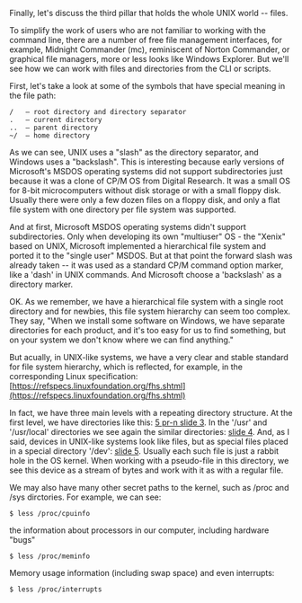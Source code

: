 Finally, let's discuss the third pillar that holds the whole UNIX world -- files.

To simplify the work of users who are not familiar to working with the command line, there are a number of free file management interfaces, for example, Midnight Commander (mc), reminiscent of Norton Commander, or graphical file managers, more or less looks like Windows Explorer. But we'll see how we can work with files and directories from the CLI or scripts.

First, let's take a look at some of the symbols that have special meaning in the file path:
```
/	– root directory and directory separator
.	– current directory
..	– parent directory
~/	– home directory
```

As we can see, UNIX uses a "slash" as the directory separator, and Windows uses a "backslash". This is interesting because early versions of Microsoft's MSDOS operating systems did not support subdirectories just because it was a clone of CP/M OS from Digital Research. It was a small OS for 8-bit microcomputers without disk storage or with a small floppy disk. Usually there were only a few dozen files on a floppy disk, and only a flat file system with one directory per file system was supported.

And at first, Microsoft MSDOS operating systems didn't support subdirectories. Only when developing its own "multiuser" OS - the "Xenix" based on UNIX, Microsoft implemented a hierarchical file system and ported it to the "single user" MSDOS. But at that point the forward slash was already taken -- it was used as a standard CP/M command option marker, like a 'dash' in UNIX commands. And Microsoft choose a 'backslash' as a directory marker.

OK. As we remember, we have a hierarchical file system with a single root directory and for newbies, this file system hierarchy can seem too complex. They say, "When we install some software on Windows, we have separate directories for each product, and it's too easy for us to find something, but on your system we don't know where we can find anything."

But acually, in UNIX-like systems, we have a very clear and stable standard for file system hierarchy, which is reflected, for example, in the corresponding Linux specification:
[https://refspecs.linuxfoundation.org/fhs.shtml](https://refspecs.linuxfoundation.org/fhs.shtml)

In fact, we have three main levels with a repeating directory structure. At the first level, we have directories like this: [5 pr-n slide 3](http://sdn.ifmo.ru/education/courses/free-libre-and-open-source-software/lectures/lecture-5/). In the '/usr' and '/usr/local' directories we see again the similar directories: [slide 4](http://sdn.ifmo.ru/education/courses/free-libre-and-open-source-software/lectures/lecture-5/).
And, as I said, devices in UNIX-like systems look like files, but as special files placed in a special directory '/dev': [slide 5](http://sdn.ifmo.ru/education/courses/free-libre-and-open-source-software/lectures/lecture-5/). Usually each such file is just a rabbit hole in the OS kernel. When working with a pseudo-file in this directory, we see this device as a stream of bytes and work with it as with a regular file.

We may also have many other secret paths to the kernel, such as /proc and /sys dirctories. For example, we can see:
```
$ less /proc/cpuinfo
```
the information about processors in our computer, including hardware "bugs"
```
$ less /proc/meminfo
```
Memory usage information (including swap space) and even interrupts:
```
$ less /proc/interrupts
```

